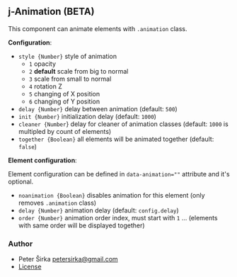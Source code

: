 ## j-Animation (BETA)

This component can animate elements with `.animation` class.

__Configuration__:

- `style {Number}` style of animation
	- `1` opacity
	- `2` __default__ scale from big to normal
	- `3` scale from small to normal
	- `4` rotation Z
	- `5` changing of X position
	- `6` changing of Y position
- `delay {Number}` delay between animation (default: `500`)
- `init {Number}` initialization delay (default: `1000`)
- `cleaner {Number`} delay for cleaner of animation classes (default: `1000` is multipled by count of elements)
- `together {Boolean}` all elements will be animated together (default: `false`)

__Element configuration__:

Element configuration can be defined in `data-animation=""` attribute and it's optional.

- `noanimation {Boolean}` disables animation for this element (only removes `.animation` class)
- `delay {Number}` animation delay (default: `config.delay`)
- `order {Number}` animation order index, must start with `1` ... (elements with same order will be displayed together)

### Author

- Peter Širka <petersirka@gmail.com>
- [License](https://www.totaljs.com/license/)